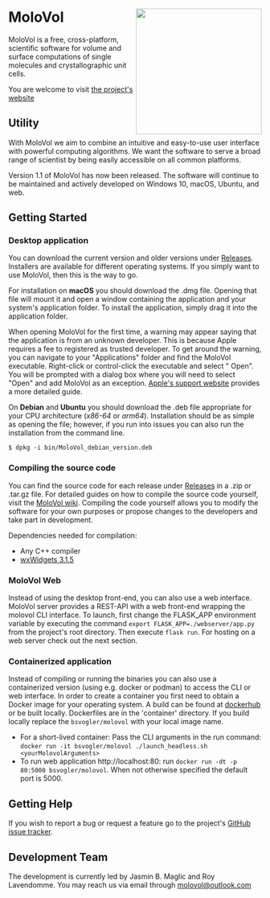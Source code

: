 # MoloVol<img src="https://user-images.githubusercontent.com/65410083/99060370-3a6ab980-25a0-11eb-8f39-92e7af993223.png" width="250" ALIGN="right">

MoloVol is a free, cross-platform, scientific software for volume and surface computations of single molecules and
crystallographic unit cells.

You are welcome to visit [the project's website](https://molovol.com)

## Utility

With MoloVol we aim to combine an intuitive and easy-to-use user interface with powerful computing algorithms. We want
the software to serve a broad range of scientist by being easily accessible on all common platforms.

Version 1.1 of MoloVol has now been released. The software will continue to be maintained and actively developed on
Windows 10, macOS, Ubuntu, and web.

## Getting Started

### Desktop application

You can download the current version and older versions under [Releases](https://github.com/molovol/MoloVol/releases).
Installers are available for different operating systems. If you simply want to use MoloVol, then this is the way to go.

For installation on __macOS__ you should download the .dmg file. Opening that file will mount it and open a window
containing the application and your system's application folder. To install the application, simply drag it into the
application folder.

When opening MoloVol for the first time, a warning may appear saying that the application is from an unknown developer.
This is because Apple requires a fee to registered as trusted developer. To get around the warning, you can navigate to
your "Applications" folder and find the MoloVol executable. Right-click or control-click the executable and select "
Open". You will be prompted with a dialog box where you will need to select "Open" and add MoloVol as an
exception. [Apple's support website](https://support.apple.com/en-ie/guide/mac-help/mh40616/mac) provides a more
detailed guide.

On __Debian__ and __Ubuntu__ you should download the .deb file appropriate for your CPU architecture (*x86-64* or *arm64*). Installation should be as simple as opening the file; however, if you run into issues you can also run the
installation from the command line.

```
$ dpkg -i bin/MoloVol_debian_version.deb 
```

### Compiling the source code

You can find the source code for each release under [Releases](https://github.com/molovol/MoloVol/releases) in a .zip or
.tar.gz file. For detailed guides on how to compile the source code yourself, visit
the [MoloVol wiki](https://github.com/molovol/MoloVol/wiki). Compiling the code yourself allows you to modify the
software for your own purposes or propose changes to the developers and take part in development.

Dependencies needed for compilation:

- Any C++ compiler
- [wxWidgets 3.1.5](https://www.wxwidgets.org)

### MoloVol Web

Instead of using the desktop front-end, you can also use a web interface. MoloVol server provides a REST-API with a web
front-end wrapping the molovol CLI interface. To launch, first change the FLASK_APP environment variable by executing 
the command `export FLASK_APP=./webserver/app.py` from the project's root directory. Then execute `flask run`.
For hosting on a web server check out the next section.

### Containerized application

Instead of compiling or running the binaries you can also use a containerized version (using e.g. docker or podman) to
access the CLI or web interface.
In order to create a container you first need to obtain a Docker image for your operating system. A build can be found
at [dockerhub](https://hub.docker.com/r/bsvogler/molovol) or be built locally. Dockerfiles are in the 'container' directory. If you build locally replace the `bsvogler/molovol` with your local image name.

- For a short-lived container: Pass the CLI arguments in the run command:  `docker run -it bsvogler/molovol ./launch_headless.sh <yourMolovolArguments>`
- To run web application http://localhost:80: run `docker run -dt -p 80:5000 bsvogler/molovol`. When not otherwise specified the default port is 5000.

## Getting Help

If you wish to report a bug or request a feature go to the project's [GitHub issue tracker](https://github.com/molovol/MoloVol/issues).

## Development Team
The development is currently led by Jasmin B. Maglic and Roy Lavendomme. You may reach us via email through molovol@outlook.com
